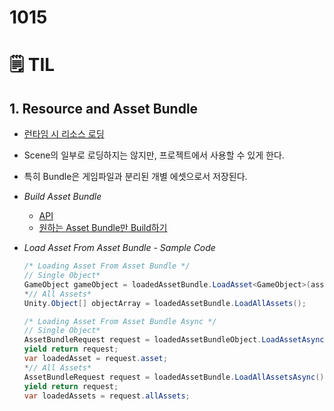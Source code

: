 # 1015

# 🗒️ TIL

## 1. Resource and Asset Bundle

- [런타임 시 리소스 로딩](https://docs.unity3d.com/kr/2018.4/Manual/LoadingResourcesatRuntime.html)
- Scene의 일부로 로딩하지는 않지만, 프로젝트에서 사용할 수 있게 한다.
- 특히 Bundle은 게임파일과 분리된 개별 에셋으로서 저장된다.
- *Build Asset Bundle*
    - [API](https://docs.unity3d.com/ScriptReference/BuildPipeline.BuildAssetBundles.html)
    - [원하는 Asset Bundle만 Build하기](https://wergia.tistory.com/94)
- *Load Asset From Asset Bundle - Sample Code*
    
    ```csharp
    /* Loading Asset From Asset Bundle */
    // Single Object*
    GameObject gameObject = loadedAssetBundle.LoadAsset<GameObject>(assetName);
    *// All Assets*
    Unity.Object[] objectArray = loadedAssetBundle.LoadAllAssets();
    
    /* Loading Asset From Asset Bundle Async */
    // Single Object*
    AssetBundleRequest request = loadedAssetBundleObject.LoadAssetAsync<GameObject>(assetName);
    yield return request;
    var loadedAsset = request.asset;
    *// All Assets*
    AssetBundleRequest request = loadedAssetBundle.LoadAllAssetsAsync();
    yield return request;
    var loadedAssets = request.allAssets;
    ```
    
